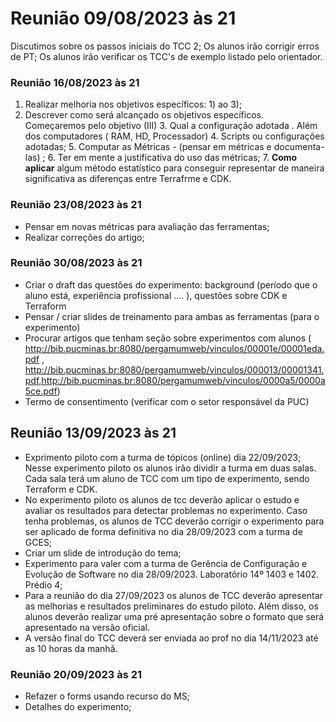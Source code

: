 
# Reunião 09/08/2023 às 21 
Discutimos sobre os passos iniciais do TCC 2; 
Os alunos irão corrigir erros de PT; 
Os alunos irão verificar os TCC's de exemplo listado pelo orientador.  



### Reunião 16/08/2023   às 21 

 1. Realizar melhoria nos objetivos específicos: 1)  ao 3); 
 2. Descrever como será alcançado os objetivos específicos. Começaremos pelo objetivo  (III)
		 3. Qual a configuração adotada . Além dos computadores ( RAM, HD, Processador) 
		 4.  Scripts ou configurações adotadas;
		 5. Computar as Métricas - (pensar em métricas e documenta-las) ; 
		 6. Ter em mente a justificativa do uso das métricas;
		 7. **Como aplicar** algum método estatístico para conseguir representar  de maneira significativa as diferenças entre Terrafrme e CDK.


    
### Reunião 23/08/2023  às 21 

 - Pensar em novas métricas para avaliação  das ferramentas; 
 - Realizar correções do artigo;

### Reunião 30/08/2023  às 21 
 -  Criar o draft  das questões do experimento:  background (período que o aluno está, experiência profissional .... ), questões  sobre CDK e Terraform
 -  Pensar / criar slides de treinamento para ambas as ferramentas (para o experimento)
 -  Procurar artigos que tenham seção sobre experimentos com alunos ( http://bib.pucminas.br:8080/pergamumweb/vinculos/00001e/00001eda.pdf , http://bib.pucminas.br:8080/pergamumweb/vinculos/000013/00001341.pdf,http://bib.pucminas.br:8080/pergamumweb/vinculos/0000a5/0000a5ce.pdf)
 -  Termo de consentimento (verificar com o setor responsável da PUC)

## Reunião 13/09/2023 às 21 
- Exprimento piloto com a turma de tópicos (online) dia 22/09/2023; Nesse experimento piloto os alunos irão dividir a turma em duas salas. Cada sala terá um aluno de TCC com um tipo de experimento, sendo Terraform e CDK.
- No experimento piloto os alunos de tcc deverão aplicar  o estudo e avaliar os resultados para detectar problemas no experimento. Caso tenha problemas, os alunos de TCC deverão corrigir o experimento para ser aplicado de forma definitiva no dia  28/09/2023 com a turma de GCES;
- Criar um slide de introdução do tema;    
- Experimento para valer com a turma de Gerência  de Configuração e Evolução de Software no dia 28/09/2023. Laboratório 14º 1403 e 1402. Prédio 4; 
- Para a reunião do dia 27/09/2023 os alunos de TCC deverão apresentar as melhorias e resultados preliminares do estudo piloto. Além disso, os alunos deverão realizar uma pré apresentação sobre o formato que será apresentado na versão oficial.
- A versão final do TCC deverá ser enviada ao prof no dia 14/11/2023 até as 10 horas da manhã.

### Reunião 20/09/2023  às 21 
- Refazer o forms usando recurso do MS;
- Detalhes do experimento; 

